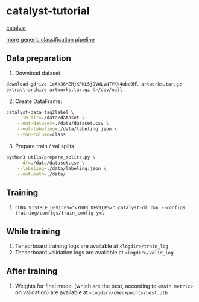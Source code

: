 # catalyst-tutorial


[catalyst](https://github.com/catalyst-team/catalyst)

[more generic classification pipeline](https://github.com/catalyst-team/classification)


## Data preparation


1. Download dataset
```bash
download-gdrive 1eAk36MEMjKPKL5j9VWLvNTVKk4ube9Ml artworks.tar.gz
extract-archive artworks.tar.gz &>/dev/null
```

2. Create DataFrame:
```bash
catalyst-data tag2label \
    --in-dir=./data/dataset \
    --out-dataset=./data/dataset.csv \
    --out-labeling=./data/labeling.json \
    --tag-column=class
```

3. Prepare train / val splits
```bash
python3 utils/prepare_splits.py \
    --df=./data/dataset.csv \
    --labeling=./data/labeling.json \
    --out-path=./data/
```


## Training


1. `CUDA_VISIBLE_DEVICES="<YOUR_DEVICES>" catalyst-dl run --configs training/configs/train_config.yml`


## While training


1. Tensorboard training logs are available at `<logdir>/train_log`
1. Tensorboard validation logs are available at `<logdir>/valid_log`


## After training

1. Weights for final model (which are the best, according to `<main metric>` on validation) are available at `<logdir>/checkpoints/best.pth`
